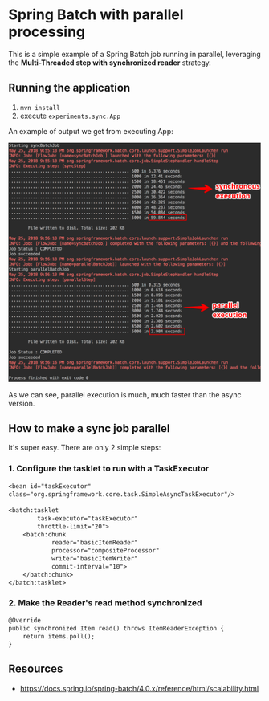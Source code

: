 # Spring Batch with parallel processing

This is a simple example of a Spring Batch job running in parallel, leveraging the **Multi-Threaded step with synchronized reader** strategy.

## Running the application
1. `mvn install`
2. execute `experiments.sync.App` 

An example of output we get from executing App:

![Example output](docs/spring-batch-experiments-output.png)

As we can see, parallel execution is much, much faster than the async version.

## How to make a sync job parallel

It's super easy. There are only 2 simple steps:

### 1. Configure the tasklet to run with a TaskExecutor

```
<bean id="taskExecutor" class="org.springframework.core.task.SimpleAsyncTaskExecutor"/>
    
<batch:tasklet
        task-executor="taskExecutor"
        throttle-limit="20">
    <batch:chunk
            reader="basicItemReader"
            processor="compositeProcessor"
            writer="basicItemWriter"
            commit-interval="10">
    </batch:chunk>
</batch:tasklet>
```
### 2. Make the Reader's read method synchronized
```
@Override
public synchronized Item read() throws ItemReaderException {
    return items.poll();
}
```

## Resources
- https://docs.spring.io/spring-batch/4.0.x/reference/html/scalability.html


